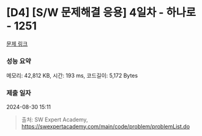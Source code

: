 # [D4] [S/W 문제해결 응용] 4일차 - 하나로 - 1251 

[문제 링크](https://swexpertacademy.com/main/code/problem/problemDetail.do?contestProbId=AV15StKqAQkCFAYD) 

### 성능 요약

메모리: 42,812 KB, 시간: 193 ms, 코드길이: 5,172 Bytes

### 제출 일자

2024-08-30 15:11



> 출처: SW Expert Academy, https://swexpertacademy.com/main/code/problem/problemList.do